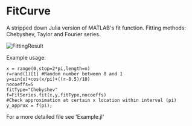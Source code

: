 # FitCurve
A stripped down Julia version of MATLAB's fit function. 
Fitting methods: Chebyshev, Taylor and Fourier series. 

![FittingResult](https://github.com/Timmmdavis/fit/blob/master/Result.png) 

Example usage: 
```
x = range(0,stop=2*pi,length=n) 
r=rand(1)[1] #Random number between 0 and 1
y=sin(x)+cos(x/pi)+((r-0.5)/10)
nocoeffs=5
fitType="Chebyshev"
f=FitSeries.fit(x,y,fitType,nocoeffs)
#Check approximation at certain x location within interval (pi)
y_approx = f(pi);
```
For a more detailed file see 'Example.jl'
